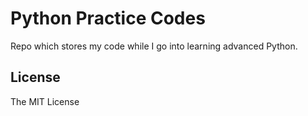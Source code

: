 # Python Practice Codes
Repo which stores my code while I go into learning advanced Python.

## License

The MIT License
